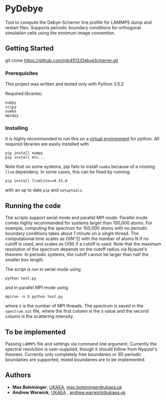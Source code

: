# PyDebye

Tool to compute the Debye-Scherrer line profile for LAMMPS dump and restart files. Supports periodic boundary conditions for orthogonal simulation cells using the minimum image convention. 

## Getting Started

git clone https://github.com/mb4512/DebyeScherrer.git

### Prerequisites

This project was written and tested only with Python 3.5.2

Required libraries:
```
numpy
scipy
numba
mpi4py
```

### Installing

It is highly recommended to run this on a [virtual environment](https://docs.python.org/3/tutorial/venv.html) for python. All required libraries are easily installed with 
```
pip install numpy
pip install etc...
```

Note that on some systems, pip fails to install `numba` because of a missing `llvm` dependecy. In some cases, this can be fixed by running:
```
pip install llvmlite==0.31.0
```
with an up to date `pip` and `setuptools`.


## Running the code 

The scripts support serial mode and parallel MPI mode. Parallel mode comes highly recommended for systems larger than 100,000 atoms. For example, computing the spectrum for 100,000 atoms with no periodic boundary conditions takes about 1 minute on a single thread. The computational time scales as O(N^2) with the number of atoms N if no cutoff is used, and scales as O(N) if a cutoff is used. Note that the maximum resolution of the spectrum depends on the cutoff radius via Nyquist's theorem. In periodic systems, the cutoff cannot be larger than half the smaller box length.

The script is run in serial mode using
```
python test.py
```

and in parallel MPI mode using
```
mpirun -n X python test.py
```

where `X` is the number of MPI threads. The spectrum is saved in the `spectrum.out` file, where the first column is the s value and the second column is the scattering intensity.

## To be implemented

Passing `LAMMPS` file and settings via command line argument. Currently the spectral resolution is user-supplied, though it should follow from Nyquist's theorem. Currently only completely free boundaries or 3D periodic boundaries are supported, mixed boundaries are to be implemented.

## Authors

* **Max Boleininger**, [UKAEA](http://www.ccfe.ac.uk/), max.boleininger@ukaea.uk
* **Andrew Warwick**, [UKAEA](http://www.ccfe.ac.uk/) , andrew.warwick@ukaea.uk

